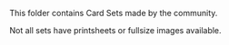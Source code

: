 This folder contains Card Sets made by the community.

Not all sets have printsheets or fullsize images available.
